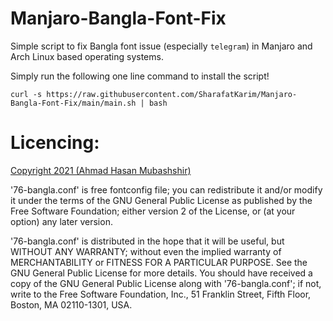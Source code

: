 # Manjaro-Bangla-Font-Fix
Simple script to fix Bangla font issue (especially `telegram`) in Manjaro and Arch Linux based operating systems.

Simply run the following one line command to install the script!
```
curl -s https://raw.githubusercontent.com/SharafatKarim/Manjaro-Bangla-Font-Fix/main/main.sh | bash
```

# Licencing:
[Copyright 2021 (Ahmad Hasan Mubashshir)](mailto:ahmubashshir@gmail.com)

'76-bangla.conf' is free fontconfig file; you can redistribute it and/or modify
it under the terms of the GNU General Public License as published by
the Free Software Foundation; either version 2 of the License, or
(at your option) any later version.

'76-bangla.conf' is distributed in the hope that it will be useful,
but WITHOUT ANY WARRANTY; without even the implied warranty of
MERCHANTABILITY or FITNESS FOR A PARTICULAR PURPOSE.  See the
 GNU General Public License for more details.
You should have received a copy of the GNU General Public License
along with '76-bangla.conf'; if not, write to the Free Software
Foundation, Inc., 51 Franklin Street, Fifth Floor, Boston,
MA 02110-1301, USA.
